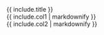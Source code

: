 <div class="card mb-3">
    <div class="card-header bg-brown text-light">{{ include.title }}</div>
    <div class="card-body">
        <div class="row">
            <div class="col">
                {{ include.col1 | markdownify }}
            </div>
            <div class="col">
                {{ include.col2 | markdownify }}
            </div>
        </div>
    </div>
</div>
